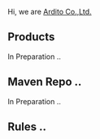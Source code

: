 Hi, we are [Ardito Co.,Ltd.](http://www.ardito.jp)



## Products  

In Preparation ..  



## Maven Repo ..  

In Preparation ..  



## Rules ..  

